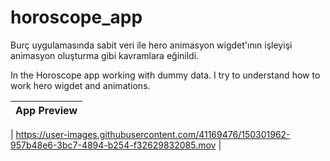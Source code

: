# horoscope_app

Burç uygulamasında sabit veri ile hero animasyon wigdet'ının işleyişi animasyon oluşturma gibi kavramlara eğinildi. 

In the Horoscope app working with dummy data. I try to understand how to work hero wigdet and animations. 

|              App Preview             |
| :----------------------------------: |

| https://user-images.githubusercontent.com/41169476/150301962-957b48e6-3bc7-4894-b254-f32629832085.mov |

